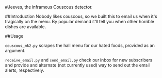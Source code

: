 #Jeeves, the inframous Couscous detector.

##Introduction
Nobody likes couscous, so we built this to email us when it's tragically on the menu. By popular demand it'll tell you when other horrible dishes are available.

##Usage

`couscous_mk2.py` scrapes the hall menu for our hated foods, provided as an argument.

`receive_email.py` and `send_email.py` check our inbox for new subscribers and provide and alternate (not currently used) way to send out the email alerts, respectively.
